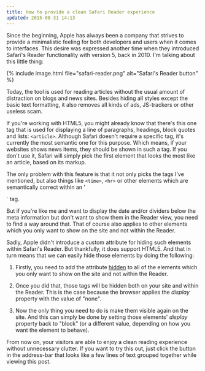 ```yaml
---
title: How to provide a clean Safari Reader experience
updated: 2015-08-31 14:13
---
```


Since the beginning, Apple has always been a company that strives to provide a minimalistic feeling for both developers and users when it comes to interfaces. This desire was expressed another time when they introduced Safari's Reader functionality with version 5, back in 2010. I'm talking about this little thing:

{% include image.html file="safari-reader.png" alt="Safari's Reader button" %}

Today, the tool is used for reading articles without the usual amount of distraction on blogs and news sites. Besides hiding all styles except the basic text formatting, it also removes all kinds of ads, JS-trackers or other useless scam.

If you're working with HTML5, you might already know that there's this one tag that is used for displaying a line of paragraphs, headings, block quotes and lists: `<article>`. Although Safari doesn't require a specific tag, it's currently the most semantic one for this purpose. Which means, if your websites shows news items, they should be shown in such a tag. If you don't use it, Safari will simply pick the first element that looks the most like an article, based on its markup.

The only problem with this feature is that it not only picks the tags I've mentioned, but also things like `<time>`, `<hr>` or other elements which are semantically correct within an '<article>` tag.

But if you're like me and want to display the date and/or dividers below the meta information but don't want to show them in the Reader view, you need to find a way around that. That of course also applies to other elements which you only want to show on the site and not within the Reader.

Sadly, Apple didn't introduce a custom attribute for hiding such elements within Safari's Reader. But thankfully, it does support HTML5. And that in turn means that we can easily hide those elements by doing the following:

1. Firstly, you need to add the attribute [hidden][1] to all of the elements which you only want to show on the site and not within the Reader.

2. Once you did that, those tags will be hidden both on your site and within the Reader. This is the case because the browser applies the *display* property with the value of "none".

3. Now the only thing you need to do is make them visible again on the site. And this can simply be done by setting those elements' *display* property back to "block" (or a different value, depending on how you want the element to behave).

From now on, your visitors are able to enjoy a clean reading experience without unnecessary clutter. If you want to try this out, just click the button in the address-bar that looks like a few lines of text grouped together while viewing this post.

[1]: http://www.w3schools.com/tags/att_global_hidden.asp